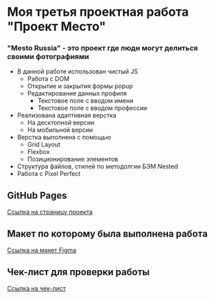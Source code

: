 # Моя третья проектная работа "Проект Место"

### "Mesto Russia" - это проект где люди могут делиться своими фотографиями

* В данной работе использован чистый JS
  * Работа с DOM
  * Открытие и закрытия формы popup
  * Редактирование данных профиля
    * Текстовое поле с вводом имени
    * Текстовое поле с вводом профессии
* Реализована адаптивная верстка
  * На десктопной версии
  * На мобильной версии
* Верстка выполнена с помощью 
  * Grid Layout
  * Flexbox
  * Позиционирование элементов
* Структура файлов, стилей по методолгии БЭМ Nested
* Работа с Pixel Perfect


## GitHub Pages
[Ссылка на страницу проекта](https://rasabirov.github.io/mesto/)

## Макет по которому была выполнена работа
[Ссылка на макет Figma](https://www.figma.com/file/2cn9N9jSkmxD84oJik7xL7/JavaScript.-Sprint-4?node-id=0%3A1)

## Чек-лист для проверки работы
[Ссылка на чек-лист](https://code.s3.yandex.net/web-developer/checklists/new-program/checklist-4/index.html)
